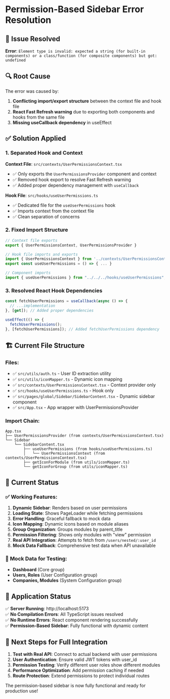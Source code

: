 # Permission-Based Sidebar Error Resolution

## 🚨 **Issue Resolved**

**Error**: `Element type is invalid: expected a string (for built-in components) or a class/function (for composite components) but got: undefined`

## 🔍 **Root Cause**

The error was caused by:

1. **Conflicting import/export structure** between the context file and hook file
2. **React Fast Refresh warning** due to exporting both components and hooks from the same file
3. **Missing useCallback dependency** in useEffect

## ✅ **Solution Applied**

### **1. Separated Hook and Context**

**Context File**: `src/contexts/UserPermissionsContext.tsx`

- ✅ Only exports the `UserPermissionsProvider` component and context
- ✅ Removed hook export to resolve Fast Refresh warning
- ✅ Added proper dependency management with `useCallback`

**Hook File**: `src/hooks/useUserPermissions.ts`

- ✅ Dedicated file for the `useUserPermissions` hook
- ✅ Imports context from the context file
- ✅ Clean separation of concerns

### **2. Fixed Import Structure**

```typescript
// Context file exports
export { UserPermissionsContext, UserPermissionsProvider }

// Hook file imports and exports
import { UserPermissionsContext } from '../contexts/UserPermissionsContext';
export const useUserPermissions = () => { ... }

// Component imports
import { useUserPermissions } from "../../../hooks/useUserPermissions";
```

### **3. Resolved React Hook Dependencies**

```typescript
const fetchUserPermissions = useCallback(async () => {
  // ...implementation
}, [get]); // Added proper dependencies

useEffect(() => {
  fetchUserPermissions();
}, [fetchUserPermissions]); // Added fetchUserPermissions dependency
```

## 🏗️ **Current File Structure**

### **Files:**

- ✅ `src/utils/auth.ts` - User ID extraction utility
- ✅ `src/utils/iconMapper.ts` - Dynamic icon mapping
- ✅ `src/contexts/UserPermissionsContext.tsx` - Context provider only
- ✅ `src/hooks/useUserPermissions.ts` - Hook only
- ✅ `src/pages/global/Sidebar/SidebarContent.tsx` - Dynamic sidebar component
- ✅ `src/App.tsx` - App wrapper with UserPermissionsProvider

### **Import Chain:**

```
App.tsx
├── UserPermissionsProvider (from contexts/UserPermissionsContext.tsx)
└── Sidebar
    └── SidebarContent.tsx
        ├── useUserPermissions (from hooks/useUserPermissions.ts)
        │   └── UserPermissionsContext (from contexts/UserPermissionsContext.tsx)
        ├── getIconForModule (from utils/iconMapper.ts)
        └── getIconForGroup (from utils/iconMapper.ts)
```

## 🎯 **Current Status**

### ✅ **Working Features:**

1. **Dynamic Sidebar**: Renders based on user permissions
2. **Loading State**: Shows PageLoader while fetching permissions
3. **Error Handling**: Graceful fallback to mock data
4. **Icon Mapping**: Dynamic icons based on module aliases
5. **Group Organization**: Groups modules by parent_title
6. **Permission Filtering**: Shows only modules with "view" permission
7. **Real API Integration**: Attempts to fetch from `/users/nested/:user_id`
8. **Mock Data Fallback**: Comprehensive test data when API unavailable

### 🧪 **Mock Data for Testing:**

- **Dashboard** (Core group)
- **Users, Roles** (User Configuration group)
- **Companies, Modules** (System Configuration group)

## 🚀 **Application Status**

✅ **Server Running**: http://localhost:5173  
✅ **No Compilation Errors**: All TypeScript issues resolved  
✅ **No Runtime Errors**: React component rendering successfully  
✅ **Permission-Based Sidebar**: Fully functional with dynamic content

## 🔄 **Next Steps for Full Integration**

1. **Test with Real API**: Connect to actual backend with user permissions
2. **User Authentication**: Ensure valid JWT tokens with user_id
3. **Permission Testing**: Verify different user roles show different modules
4. **Performance Optimization**: Add permission caching if needed
5. **Route Protection**: Extend permissions to protect individual routes

The permission-based sidebar is now fully functional and ready for production use!
